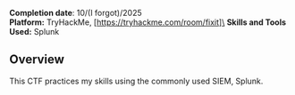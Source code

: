 **Completion date**: 10/(I forgot)/2025\
**Platform:** TryHackMe, [https://tryhackme.com/room/fixit]\
**Skills and Tools Used:** Splunk

## Overview
This CTF practices my skills using the commonly used SIEM, Splunk.